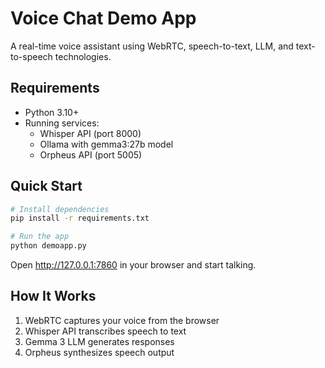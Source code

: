# Voice Chat Demo App

A real-time voice assistant using WebRTC, speech-to-text, LLM, and text-to-speech technologies.

## Requirements

- Python 3.10+
- Running services:
  - Whisper API (port 8000)
  - Ollama with gemma3:27b model
  - Orpheus API (port 5005)

## Quick Start

```bash
# Install dependencies
pip install -r requirements.txt

# Run the app
python demoapp.py
```

Open http://127.0.0.1:7860 in your browser and start talking.

## How It Works

1. WebRTC captures your voice from the browser
2. Whisper API transcribes speech to text
3. Gemma 3 LLM generates responses
4. Orpheus synthesizes speech output